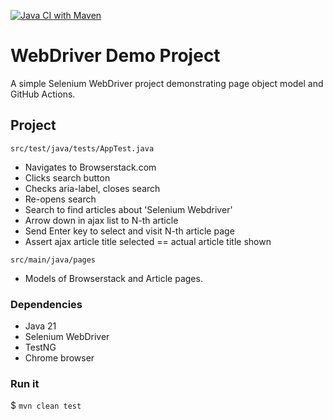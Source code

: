 [![Java CI with Maven](https://github.com/eric-g/selenium_demo/actions/workflows/github-actions.yml/badge.svg)](https://github.com/eric-g/selenium_demo/actions/workflows/github-actions.yml)

# WebDriver Demo Project
A simple Selenium WebDriver project demonstrating page object model and GitHub Actions.

## Project

`src/test/java/tests/AppTest.java`

- Navigates to Browserstack.com
- Clicks search button
- Checks aria-label, closes search
- Re-opens search
- Search to find articles about 'Selenium Webdriver'
- Arrow down in ajax list to N-th article
- Send Enter key to select and visit N-th article page
- Assert ajax article title selected  == actual article title shown

`src/main/java/pages`

- Models of Browserstack and Article pages.

### Dependencies

- Java 21
- Selenium WebDriver
- TestNG
- Chrome browser

### Run it

$ ```mvn clean test```

